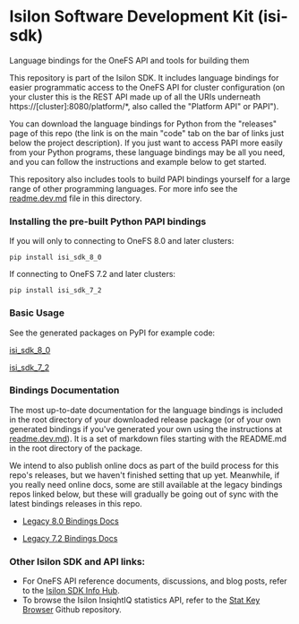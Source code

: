# Isilon Software Development Kit (isi-sdk)
Language bindings for the OneFS API and tools for building them

This repository is part of the Isilon SDK.  It includes language bindings for easier programmatic access to the OneFS API for cluster configuration (on your cluster this is the REST API made up of all the URIs underneath https://[cluster]:8080/platform/*, also called the "Platform API" or PAPI").

You can download the language bindings for Python from the "releases" page of this repo (the link is on the main "code" tab on the bar of links just below the project description).  If you just want to access PAPI more easily from your Python programs, these language bindings may be all you need, and you can follow the instructions and example below to get started.

This repository also includes tools to build PAPI bindings yourself for a large range of other programming languages.  For more info see the [readme.dev.md](readme.dev.md) file in this directory.

### Installing the pre-built Python PAPI bindings

If you will only to connecting to OneFS 8.0 and later clusters:

`pip install isi_sdk_8_0`

If connecting to OneFS 7.2 and later clusters:

`pip install isi_sdk_7_2`

### Basic Usage

See the generated packages on PyPI for example code:

[isi\_sdk\_8\_0](https://pypi.python.org/pypi/isi-sdk-8-0)

[isi\_sdk\_7\_2](https://pypi.python.org/pypi/isi-sdk-7-2)

### Bindings Documentation

The most up-to-date documentation for the language bindings is included in the root directory of your downloaded release package (or of your own generated bindings if you've generated your own using the instructions at [readme.dev.md](readme.dev.md)).  It is a set of markdown files starting with the README.md in the root directory of the package.

We intend to also publish online docs as part of the build process for this repo's releases, but we haven't finished setting that up yet.  Meanwhile, if you really need online docs, some are still available at the legacy bindings repos linked below, but these will gradually be going out of sync with the latest bindings releases in this repo.

- [Legacy 8.0 Bindings Docs](https://github.com/Isilon/isilon_sdk_8_0_python)

- [Legacy 7.2 Bindings Docs](https://github.com/Isilon/isilon_sdk_7_2_python)

### Other Isilon SDK and API links:

* For OneFS API reference documents, discussions, and blog posts, refer to the [Isilon SDK Info Hub](https://community.emc.com/docs/DOC-48273).
* To browse the Isilon InsiqhtIQ statistics API, refer to the [Stat Key Browser](https://github.com/isilon/isilon_stat_browser.git) Github repository.


